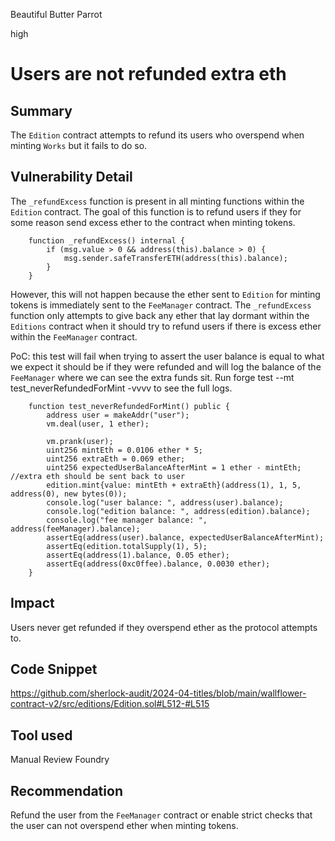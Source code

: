 Beautiful Butter Parrot

high

# Users are not refunded extra eth

## Summary
The `Edition` contract attempts to refund its users who overspend when minting `Works` but it fails to do so.

## Vulnerability Detail
The `_refundExcess` function is present in all minting functions within the `Edition` contract. The goal of this function is to refund users if they for some reason send excess ether to the contract when minting tokens. 
```solidity
    function _refundExcess() internal {
        if (msg.value > 0 && address(this).balance > 0) {
            msg.sender.safeTransferETH(address(this).balance);
        }
    }
```
However, this will not happen because the ether sent to `Edition` for minting tokens is immediately sent to the `FeeManager` contract. The `_refundExcess` function only attempts to give back any ether that lay dormant within the `Editions` contract when it should try to refund users if there is excess ether within the `FeeManager` contract.

PoC: this test will fail when trying to assert the user balance is equal to what we expect it should be if they were refunded and will log the balance of the `FeeManager` where we can see the extra funds sit. Run forge test --mt test_neverRefundedForMint -vvvv to see the full logs.

```solidity
    function test_neverRefundedForMint() public {
        address user = makeAddr("user");
        vm.deal(user, 1 ether);

        vm.prank(user);
        uint256 mintEth = 0.0106 ether * 5;
        uint256 extraEth = 0.069 ether;
        uint256 expectedUserBalanceAfterMint = 1 ether - mintEth; //extra eth should be sent back to user
        edition.mint{value: mintEth + extraEth}(address(1), 1, 5, address(0), new bytes(0));
        console.log("user balance: ", address(user).balance);
        console.log("edition balance: ", address(edition).balance);
        console.log("fee manager balance: ", address(feeManager).balance);
        assertEq(address(user).balance, expectedUserBalanceAfterMint);
        assertEq(edition.totalSupply(1), 5);
        assertEq(address(1).balance, 0.05 ether);
        assertEq(address(0xc0ffee).balance, 0.0030 ether);
    }
```

## Impact
Users never get refunded if they overspend ether as the protocol attempts to.

## Code Snippet
https://github.com/sherlock-audit/2024-04-titles/blob/main/wallflower-contract-v2/src/editions/Edition.sol#L512-#L515

## Tool used
Manual Review
Foundry

## Recommendation
Refund the user from the `FeeManager` contract or enable strict checks that the user can not overspend ether when minting tokens.
